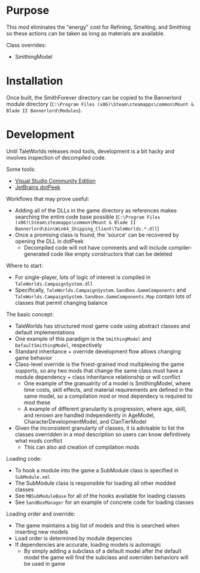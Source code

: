
# Purpose

This mod eliminates the "energy" cost for Refining, Smelting, and Smithing so these actions can be taken as long as materials are available.

Class overrides:

* SmithingModel

# Installation

Once built, the SmithForever directory can be copied to the Bannerlord module directory (`C:\Program Files (x86)\Steam\steamapps\common\Mount & Blade II Bannerlord\Modules`).

# Development

Until TaleWorlds releases mod tools, development is a bit hacky and involves inspection of decompiled code.

Some tools:

* [Visual Studio Community Edition](https://visualstudio.microsoft.com/)
* [JetBrains dotPeek](https://www.jetbrains.com/decompiler/)

Workflows that may prove useful:

* Adding all of the DLLs in the game directory as references makes searching the entire code base possible (`C:\Program Files (x86)\Steam\steamapps\common\Mount & Blade II Bannerlord\bin\Win64_Shipping_Client\TaleWorlds.*.dll`)
* Once a promising class is found, the 'source' can be recovered by opening the DLL in dotPeek
  * Decompiled code will not have comments and will include compiler-generated code like empty constructors that can be deleted

Where to start:

* For single-player, lots of logic of interest is compiled in `TaleWorlds.CampaignSystem.dll`
* Specifically, `TaleWorlds.CampaignSystem.Sandbox.GameComponents` and `TaleWorlds.CampaignSystem.Sandbox.GameComponents.Map` contain lots of classes that permit changing balance

The basic concept:

* TaleWorlds has structured most game code using abstract classes and default implementations
* One example of this paradigm is the `SmithingModel` and `DefaultSmithingModel`, respectively
* Standard inheritance + override development flow allows changing game behavior
* Class-level override is the finest-grained mod multiplexing the game supports, so any two mods that change the same class must have a module dependency + class inheritance relationship or will conflict
  * One example of the granualrity of a model is SmithingModel, where time costs, skill effects, and material requirements are defined in the same model, so a compilation mod or mod dependecy is required to mod these
  * A example of different granularity is progression, where age, skill, and renown are handled independently in AgeModel, CharacterDevelopmentModel, and ClanTierModel
* Given the inconsistent granularty of classes, it is advisable to list the classes overridden in a mod description so users can know definitively what mods conflict
  * This can also aid creation of compilation mods

Loading code:

* To hook a module into the game a SubModule class is specified in `SubModule.xml`
* The SubModule class is responsible for loading all other modded classes
* See `MBSubModuleBase` for all of the hooks available for loading classes
* See `SandBoxManager` for an example of concrete code for loading classes

Loading order and override:

* The game maintains a big list of models and this is searched when inserting new models
* Load order is determined by module depencies
* If dependencies are accurate, loading models is automagic
  * By simply adding a subclass of a default model after the default model the game will find the subclass and overriden behaviors will be used in game
